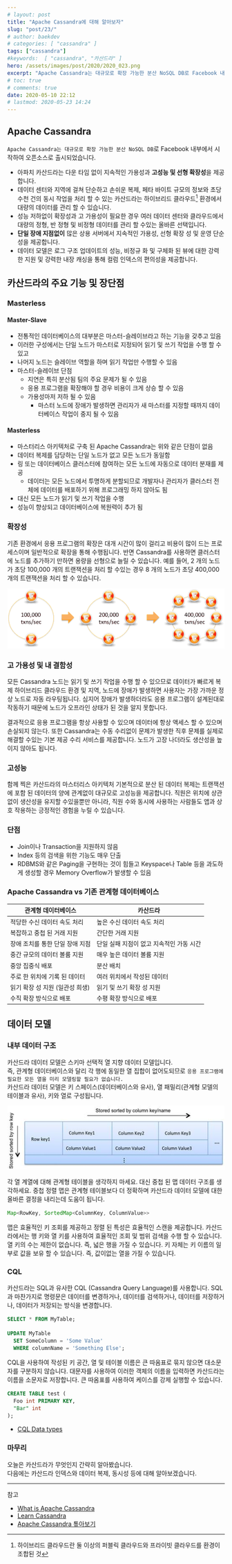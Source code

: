 ```yaml
---
# layout: post
title: "Apache Cassandra에 대해 알아보자"
slug: "post/23/"
# author: baekdev
# categories: [ "cassandra" ]
tags: ["cassandra"]
#keywords:  [ "cassandra", "카산드라" ]
hero: /assets/images/post/2020/2020_023.png
excerpt: "Apache Cassandra는 대규모로 확장 가능한 분산 NoSQL DB로 Facebook 내부에서 시작하여 오픈소스로 출시되었습니다. 아파치 카산드라는 다운 타임 없이 지속적인 가용성과 고성능 및 선형 확장성을 제공합니다. 데이터 센터와 지역에 걸쳐 단순하고 손쉬운 복제, 페타 바이트 규모의 정보와 초당 수천 건의 동시 작업을 처리 할 수 있는 카산드라는 하이브리드 클라우드 환경에서 대량의 데이터를 관리 할 수 있습니다. 성능 저하없이 확장성과 고 가용성이 필요한 경우 여러 데이터 센터와 클라우드에서 대량의 정형, 반 정형 및 비정형 데이터를 관리 할 수있는 올바른 선택입니다. "
# toc: true
# comments: true
date: 2020-05-10 22:12
# lastmod: 2020-05-23 14:24
---
```


## Apache Cassandra

`Apache Cassandra는 대규모로 확장 가능한 분산 NoSQL DB`로 Facebook 내부에서 시작하여 오픈소스로 출시되었습니다.

- 아파치 카산드라는 다운 타임 없이 지속적인 가용성과 **고성능 및 선형 확장성**을 제공합니다.
- 데이터 센터와 지역에 걸쳐 단순하고 손쉬운 복제, 페타 바이트 규모의 정보와 초당 수천 건의 동시 작업을 처리 할 수 있는 카산드라는 하이브리드 클라우드[^1] 환경에서 대량의 데이터를 관리 할 수 있습니다.
- 성능 저하없이 확장성과 고 가용성이 필요한 경우 여러 데이터 센터와 클라우드에서 대량의 정형, 반 정형 및 비정형 데이터를 관리 할 수있는 올바른 선택입니다.
- **단일 장애 지점없이** 많은 상용 서버에서 지속적인 가용성, 선형 확장 성 및 운영 단순성을 제공합니다.
- 데이터 모델은 로그 구조 업데이트의 성능, 비정규 화 및 구체화 된 뷰에 대한 강력한 지원 및 강력한 내장 캐싱을 통해 컬럼 인덱스의 편의성을 제공합니다.

## 카산드라의 주요 기능 및 장단점

### Masterless

#### Master-Slave

- 전통적인 데이터베이스의 대부분은 마스터-슬레이브라고 하는 기능을 갖추고 있음
- 이러한 구성에서는 단일 노드가 마스터로 지정되어 읽기 및 쓰기 작업을 수행 할 수 있고
- 나머지 노드는 슬레이브 역할을 하며 읽기 작업만 수행할 수 있음
- 마스터-슬레이브 단점
  - 지연은 특히 분산됨 팀의 주요 문제가 될 수 있음
  - 응용 프로그램을 확장해야 할 경우 비용이 크게 상승 할 수 있음
  - 가용성마저 저하 될 수 있음
    - 마스터 노드에 장애가 발생하면 관리자가 새 마스터를 지정할 때까지 데이터베이스 작업이 중지 될 수 있음

#### Masterless

- 마스터리스 아키텍처로 구축 된 Apache Cassandra는 위와 같은 단점이 없음
- 데이터 복제를 담당하는 단일 노드가 없고 모든 노드가 동일함
- 링 또는 데이터베이스 클러스터에 참여하는 모든 노드에 자동으로 데이터 분재를 제공
  - 데이터는 모든 노드에서 투명하게 분할되므로 개발자나 관리자가 클러스터 전체에 데이터를 배포하기 위해 프로그래밍 하지 않아도 됨
- 대신 모든 노드가 읽기 및 쓰기 작업을 수행
- 성능이 향상되고 데이터베이스에 복원력이 추가 됨

### 확장성

기존 환경에서 응용 프로그램의 확장은 대개 시간이 많이 걸리고 비용이 많이 드는 프로세스이며 일반적으로 확장을 통해 수행됩니다. 반면 Cassandra를 사용하면 클러스터에 노드를 추가하기 만하면 용량을 선형으로 늘릴 수 있습니다. 예를 들어, 2 개의 노드가 초당 100,000 개의 트랜잭션을 처리 할 수있는 경우 8 개의 노드가 초당 400,000 개의 트랜잭션을 처리 할 수 ​​있습니다.

![선형 확장이 가능한 카산드라](/assets/images/post/2020/2020_023_001.png)

### 고 가용성 및 내 결함성

모든 Cassandra 노드는 읽기 및 쓰기 작업을 수행 할 수 있으므로 데이터가 빠르게 복제 하이브리드 클라우드 환경 및 지역, 노드에 장애가 발생하면 사용자는 가장 가까운 정상 노드로 자동 라우팅됩니다.
심지어 장애가 발생하더라도 응용 프로그램이 설계된대로 작동하기 때문에 노드가 오프라인 상태가 된 것을 알지 못합니다.

결과적으로 응용 프로그램을 항상 사용할 수 있으며 데이터에 항상 액세스 할 수 있으며 손실되지 않는다. 또한 Cassandra는 수동 수리없이 문제가 발생한 직후 문제를 실제로 해결할 수있는 기본 제공 수리 서비스를 제공합니다. 노드가 고장 나더라도 생산성을 높이지 않아도 됩니다.

### 고성능

함께 찍은 카산드라의 마스터리스 아키텍처 기본적으로 분산 된 데이터 복제는 트랜잭션에 포함 된 데이터의 양에 관계없이 대규모로 고성능을 제공합니다. 직원은 위치에 상관없이 생산성을 유지할 수있을뿐만 아니라, 직원 수와 동시에 사용하는 사람들도 앱과 상호 작용하는 긍정적인 경험을 누릴 수 있습니다.

### 단점

- Join이나 Transaction을 지원하지 않음
- Index 등의 검색을 위한 기능도 매우 단출
- RDBMS와 같은 Paging을 구현하는 것이 힘들고 Keyspace나 Table 등을 과도하게 생성할 경우 Memory Overflow가 발생할 수 있음

### Apache Cassandra vs 기존 관계형 데이터베이스

| 관계형 데이터베이스             | 카산드라                                 |
| ------------------------------- | ---------------------------------------- |
| 적당한 수신 데이터 속도 처리    | 높은 수신 데이터 속도 처리               |
| 복잡하고 중첩 된 거래 지원      | 간단한 거래 지원                         |
| 장애 조치를 통한 단일 장애 지점 | 단일 실패 지점이 없고 지속적인 가동 시간 |
| 중간 규모의 데이터 볼륨 지원    | 매우 높은 데이터 볼륨 지원               |
| 중앙 집중식 배포                | 분산 배치                                |
| 주로 한 위치에 기록 된 데이터   | 여러 위치에서 작성된 데이터              |
| 읽기 확장 성 지원 (일관성 희생) | 읽기 및 쓰기 확장 성 지원                |
| 수직 확장 방식으로 배포         | 수평 확장 방식으로 배포                  |

## 데이터 모델

### 내부 데이터 구조

카산드라 데이터 모델은 스키마 선택적 열 지향 데이터 모델입니다.  
즉, 관계형 데이터베이스와 달리 각 행에 동일한 열 집합이 없어도되므로 `응용 프로그램에 필요한 모든 열을 미리 모델링할 필요가 없습니다.`  
카산드라 데이터 모델은 키 스페이스(데이터베이스와 유사), 열 패밀리(관계형 모델의 테이블과 유사), 키와 열로 구성됩니다.

![](/assets/images/post/2020/2020_023_002.jpg)

각 열 계열에 대해 관계형 테이블을 생각하지 마세요. 대신 중첩 된 맵 데이터 구조를 생각하세요. 중첩 정렬 맵은 관계형 테이블보다 더 정확하며 카산드라 데이터 모델에 대한 올바른 결정을 내리는데 도움이 됩니다.

<!-- <script src="https://gist.github.com/baekdev/a4a38c65e70f7b51b72dc298baa93f4b.js"></script> -->

```java
Map<RowKey, SortedMap<ColumnKey, ColumnValue>>
```

맵은 효율적인 키 조회를 제공하고 정렬 된 특성은 효율적인 스캔을 제공합니다.
카산드라에서는 행 키와 열 키를 사용하여 효율적인 조회 및 범위 검색을 수행 할 수 있습니다.
열 키의 수는 제한이 없습니다. 즉, 넓은 행을 가질 수 있습니다.
키 자체는 키 이름의 일부로 값을 보유 할 수 있습니다. 즉, 값이없는 열을 가질 수 있습니다.

### CQL

카산드라는 SQL과 유사한 CQL (Cassandra Query Language)를 사용합니다. SQL과 마찬가지로 명령문은 데이터를 변경하거나, 데이터를 검색하거나, 데이터를 저장하거나, 데이터가 저장되는 방식을 변경합니다.

<!-- <script src="https://gist.github.com/baekdev/9176790bff80bf2fa7f2d2fe9004a13b.js"></script> -->

```sql
SELECT * FROM MyTable;

UPDATE MyTable
  SET SomeColumn = 'Some Value'
  WHERE columnName = 'Something Else';
```

CQL을 사용하여 작성된 키 공간, 열 및 테이블 이름은 큰 따옴표로 묶지 않으면 대소문자를 구분하지 않습니다. 대문자를 사용하여 이러한 객체의 이름을 입력하면 카산드라는 이름을 소문자로 저장합니다. 큰 따옴표를 사용하여 케이스를 강제 실행할 수 있습니다.

<!-- <script src="https://gist.github.com/baekdev/a43ba9f71f4a7d0a540d3c50add0f94c.js"></script> -->

```sql
CREATE TABLE test (
  Foo int PRIMARY KEY,
  "Bar" int
);
```

- <a href="https://docs.datastax.com/en/dse/6.8/cql/cql/cql_reference/refDataTypes.html" target="_blank">CQL Data types</a>

### 마무리

오늘은 카산드라가 무엇인지 간략히 알아봤습니다.  
다음에는 카산드라 인덱스와 데이터 복제, 동시성 등에 대해 알아보겠습니다.

---

참고

- <a href="https://www.datastax.com/resources/definitions/what-is-apache-cassandra" target="_blank">What is Apache Cassandra</a>
- <a href="https://teddyma.gitbooks.io/learncassandra/" target="_blank">Learn Cassandra</a>
- <a href="https://meetup.toast.com/posts/58" target="_blank">Apache Cassandra 톺아보기</a>

[^1]: 하이브리드 클라우드란 둘 이상의 퍼블릭 클라우드와 프라이빗 클라우드를 환경이 조합된 것
